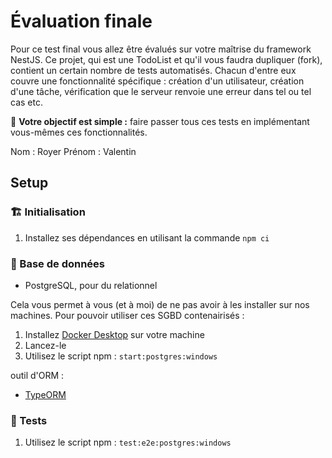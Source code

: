 # Évaluation finale
Pour ce test final vous allez être évalués sur votre maîtrise du framework NestJS. Ce projet, qui est une TodoList et qu'il vous faudra dupliquer (fork), contient un certain nombre de tests automatisés. Chacun d'entre eux couvre une fonctionnalité spécifique : création d'un utilisateur, création d'une tâche, vérification que le serveur renvoie une erreur dans tel ou tel cas etc.

🎯 **Votre objectif est simple :** faire passer tous ces tests en implémentant vous-mêmes ces fonctionnalités.

Nom : Royer 
Prénom : Valentin

## Setup
### 🏗️ Initialisation
1. Installez ses dépendances en utilisant la commande `npm ci`

### 💾 Base de données

* PostgreSQL, pour du relationnel

Cela vous permet à vous (et à moi) de ne pas avoir à les installer sur nos machines. Pour pouvoir utiliser ces SGBD contenairisés :
1. Installez [Docker Desktop](https://www.docker.com/products/docker-desktop/) sur votre machine
2. Lancez-le
3. Utilisez le script npm : `start:postgres:windows`

outil d'ORM :
* [TypeORM](https://docs.nestjs.com/techniques/database)

### 🧪 Tests
1. Utilisez le script npm : `test:e2e:postgres:windows`